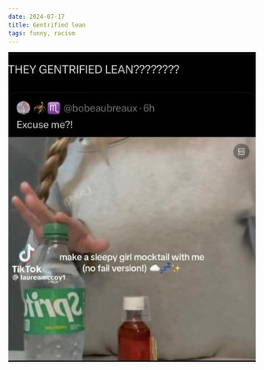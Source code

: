 ```yaml
---
date: 2024-07-17
title: Gentrified lean
tags: funny, racism
---
```


![lean](https://raw.githubusercontent.com/muneer78/muneer78.github.io/master/images/lean.jpg)
